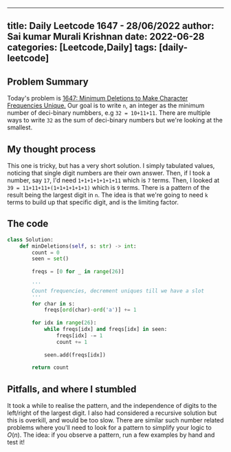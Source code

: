 
---
title: Daily Leetcode 1647 - 28/06/2022
author: Sai kumar Murali Krishnan
date: 2022-06-28
categories: [Leetcode,Daily]
tags: [daily-leetcode]
---

## Problem Summary

Today's problem is [1647: Minimum Deletions to Make Character Frequencies Unique.](https://leetcode.com/problems/partitioning-into-minimum-number-of-deci-binary-numbers/) Our goal is to write `n`, an integer as the minimum number of deci-binary numbbers, e.g `32 = 10+11+11`. There are multiple ways to write `32` as the sum of deci-binary numbers but we're looking at the smallest.

## My thought process

This one is tricky, but has a very short solution. I simply tabulated values, noticing that single digit numbers are their own answer. Then, if I took a number, say `17`, I'd need `1+1+1+1+1+1+11` which is `7` terms. Then, I looked at `39 = 11+11+11+(1+1+1+1+1+1)` which is `9` terms. There is a pattern of the result being the largest digit in `n`. The idea is that we're going to need `k` terms to build up that specific digit, and is the limiting factor.

## The code 

```py
class Solution:
    def minDeletions(self, s: str) -> int:
        count = 0
        seen = set()
        
        freqs = [0 for _ in range(26)]
        
        '''
        Count frequencies, decrement uniques till we have a slot
        '''
        for char in s:
            freqs[ord(char)-ord('a')] += 1
        
        for idx in range(26):
            while freqs[idx] and freqs[idx] in seen:
                freqs[idx] -= 1
                count += 1
            
            seen.add(freqs[idx])
            
        return count
```


## Pitfalls, and where I stumbled

It took a while to realise the pattern, and the independence of digits to the left/right of the largest digit. I also had considered a recursive solution but this is overkill, and would be too slow. There are similar such number related problems where you'll need to look for a pattern to simplify your logic to $O(n)$. The idea: if you observe a pattern, run a few examples by hand and test it!